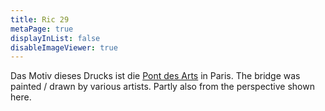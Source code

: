 ```yaml
---
title: Ric 29
metaPage: true
displayInList: false
disableImageViewer: true
---
```


Das Motiv dieses Drucks ist die [Pont des Arts](https://de.wikipedia.org/wiki/Pont_des_Arts) in Paris. The bridge was painted / drawn by various artists. Partly also from the perspective shown here.
